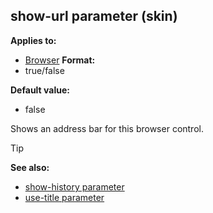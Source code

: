 ## show-url parameter (skin)

<!-- -->
**Applies to:**
+   [Browser](/ref/skin/control/browser.md) <!-- -->
**Format:**
+   true/false
<!-- -->
**Default value:**
+   false


Shows an address bar for this browser control.

> [!TIP] 
> **See also:**
> +   [show-history parameter](/ref/skin/param/show-history.md) 
> +   [use-title parameter](/ref/skin/param/use-title.md) 